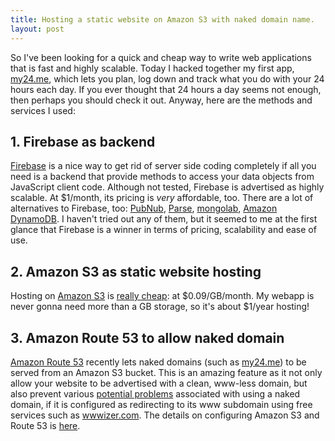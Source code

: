 ```yaml
---
title: Hosting a static website on Amazon S3 with naked domain name.
layout: post
---
```

So I've been looking for a quick and cheap way to write web applications that is
fast and highly scalable. Today I hacked together my first app,
[my24.me](http://my24.me), which lets you plan, log down and track what you do
with your 24 hours each day. If you ever thought that 24 hours a day seems not
enough, then perhaps you should check it out. Anyway, here are the methods and
services I used:

## 1. Firebase as backend

[Firebase](https://www.firebase.com) is a nice way to get rid of server side
coding completely if all you need is a backend that provide methods to access
your data objects from JavaScript client code. Although not tested, Firebase is
advertised as highly scalable. At $1/month, its pricing is _very_ affordable,
too. There are a lot of alternatives to Firebase, too:
[PubNub](http://www.pubnub.com), [Parse](https://parse.com),
[mongolab](https://mongolab.com), [Amazon
DynamoDB](http://aws.amazon.com/dynamodb/). I haven't tried out any of them, but
it seemed to me at the first glance that Firebase is a winner in terms of
pricing, scalability and ease of use.

## 2. Amazon S3 as static website hosting

Hosting on [Amazon S3](http://aws.amazon.com/s3/) is [really
cheap](http://aws.amazon.com/s3/pricing/): at $0.09/GB/month. My webapp is never
gonna need more than a GB storage, so it's about $1/year hosting!

## 3. Amazon Route 53 to allow naked domain

[Amazon Route 53](http://aws.amazon.com/route53/) recently lets naked domains
(such as [my24.me](http://my24.me)) to be served from an Amazon S3 bucket. This is
an amazing feature as it not only allow your website to be advertised with a
clean, www-less domain, but also prevent various [potential
problems](https://devcenter.heroku.com/articles/avoiding-naked-domains-dns-arecords)
associated with using a naked domain, if it is configured as redirecting to its
www subdomain using free services such as [wwwizer.com](http://wwwizer.com/).
The details on configuring Amazon S3 and Route 53 is
[here](http://docs.aws.amazon.com/AmazonS3/latest/dev/website-hosting-custom-domain-walkthrough.html).
